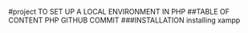 #project
TO SET UP A LOCAL ENVIRONMENT IN PHP
##TABLE OF CONTENT 
PHP
GITHUB COMMIT
###INSTALLATION
installing xampp 

